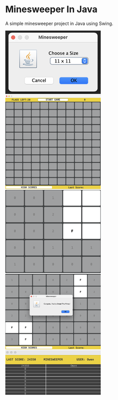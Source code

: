 # Minesweeper In Java

A simple minesweeper project in Java using Swing.


  <img src="images/image0.png" alt="image 0" style="width: 300px;"/>
  <img src="images/image1.png" alt="image 1" style="width: 300px;"/>
  <img src="images/image2.png" alt="image 2" style="width: 300px;"/>
  <img src="images/image3.png" alt="image 3" style="width: 300px;"/>
  <img src="images/image4.png" alt="image 4" style="width: 300px;"/>


